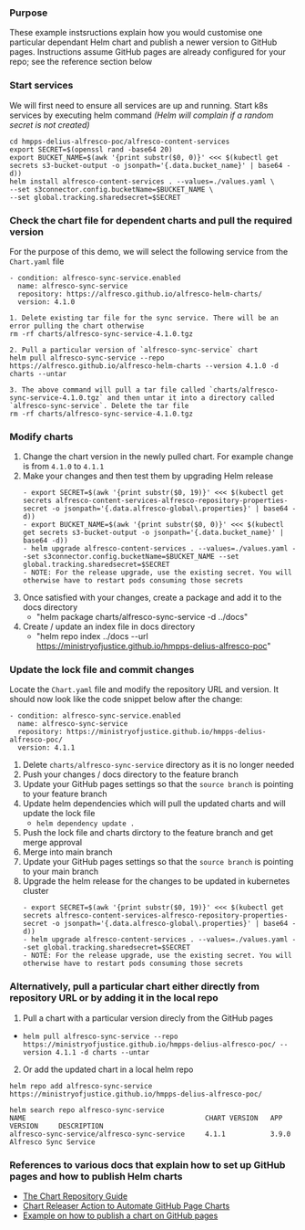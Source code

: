 ### Purpose

These example instsructions explain how you would customise one particular dependant Helm chart and publish a newer version to GitHub pages. Instructions assume GitHub pages are already configured for your repo; see the reference section below

### Start services
We will first need to ensure all services are up and running. 
Start k8s services by executing helm command _(Helm will complain if a random secret is not created)_
```
cd hmpps-delius-alfresco-poc/alfresco-content-services
export SECRET=$(openssl rand -base64 20) 
export BUCKET_NAME=$(awk '{print substr($0, 0)}' <<< $(kubectl get secrets s3-bucket-output -o jsonpath='{.data.bucket_name}' | base64 -d))
helm install alfresco-content-services . --values=./values.yaml \
--set s3connector.config.bucketName=$BUCKET_NAME \
--set global.tracking.sharedsecret=$SECRET
```

### Check the chart file for dependent charts and pull the required version
For the purpose of this demo, we will select the following service from the `Chart.yaml` file
```
- condition: alfresco-sync-service.enabled
  name: alfresco-sync-service
  repository: https://alfresco.github.io/alfresco-helm-charts/
  version: 4.1.0
```
```
1. Delete existing tar file for the sync service. There will be an error pulling the chart otherwise
rm -rf charts/alfresco-sync-service-4.1.0.tgz

2. Pull a particular version of `alfresco-sync-service` chart
helm pull alfresco-sync-service --repo  https://alfresco.github.io/alfresco-helm-charts --version 4.1.0 -d charts --untar

3. The above command will pull a tar file called `charts/alfresco-sync-service-4.1.0.tgz` and then untar it into a directory called `alfresco-sync-service`. Delete the tar file
rm -rf charts/alfresco-sync-service-4.1.0.tgz
```

### Modify charts

1. Change the chart version in the newly pulled chart. For example change is from `4.1.0` to `4.1.1`
2. Make your changes and then test them by upgrading Helm release 
   ```
   - export SECRET=$(awk '{print substr($0, 19)}' <<< $(kubectl get secrets alfresco-content-services-alfresco-repository-properties-secret -o jsonpath='{.data.alfresco-global\.properties}' | base64 -d))
   - export BUCKET_NAME=$(awk '{print substr($0, 0)}' <<< $(kubectl get secrets s3-bucket-output -o jsonpath='{.data.bucket_name}' | base64 -d))
   - helm upgrade alfresco-content-services . --values=./values.yaml --set s3connector.config.bucketName=$BUCKET_NAME --set global.tracking.sharedsecret=$SECRET
   - NOTE: For the release upgrade, use the existing secret. You will otherwise have to restart pods consuming those secrets
   ```
4. Once satisfied with your changes, create a package and add it to the docs directory
   - "helm package charts/alfresco-sync-service -d ../docs"
5. Create / update an index file in docs directory
   - "helm repo index ../docs --url https://ministryofjustice.github.io/hmpps-delius-alfresco-poc"


### Update the lock file and commit changes
Locate the `Chart.yaml` file and modify the repository URL and version. It should now look like the code snippet below after the change:
```
- condition: alfresco-sync-service.enabled
  name: alfresco-sync-service
  repository: https://ministryofjustice.github.io/hmpps-delius-alfresco-poc/
  version: 4.1.1
```

1. Delete `charts/alfresco-sync-service` directory as it is no longer needed
2. Push your changes / docs directory to the feature branch
3. Update your GitHub pages settings so that the `source branch` is pointing to your feature branch
4. Update helm dependencies which will pull the updated charts and will update the lock file
   - `helm dependency update .`
5. Push the lock file and charts dirctory to the feature branch and get merge approval
6. Merge into main branch
7. Update your GitHub pages settings so that the `source branch` is pointing to your main branch
8. Upgrade the helm release for the changes to be updated in kubernetes cluster
   ```
   - export SECRET=$(awk '{print substr($0, 19)}' <<< $(kubectl get secrets alfresco-content-services-alfresco-repository-properties-secret -o jsonpath='{.data.alfresco-global\.properties}' | base64 -d))
   - helm upgrade alfresco-content-services . --values=./values.yaml --set global.tracking.sharedsecret=$SECRET
   - NOTE: For the release upgrade, use the existing secret. You will otherwise have to restart pods consuming those secrets
   ```

### Alternatively, pull a particular chart either directly from repository URL or by adding it in the local repo

1. Pull a chart with a particular version direcly from the GitHub pages
- `helm pull alfresco-sync-service --repo  https://ministryofjustice.github.io/hmpps-delius-alfresco-poc/ --version 4.1.1 -d charts --untar`

2. Or add the updated chart in a local helm repo
```
helm repo add alfresco-sync-service https://ministryofjustice.github.io/hmpps-delius-alfresco-poc/

helm search repo alfresco-sync-service
NAME                                            CHART VERSION   APP VERSION     DESCRIPTION          
alfresco-sync-service/alfresco-sync-service     4.1.1           3.9.0           Alfresco Sync Service
```

### References to various docs that explain how to set up GitHub pages and how to publish Helm charts
- [The Chart Repository Guide](https://helm.sh/docs/topics/chart_repository/#github-pages-example)
- [Chart Releaser Action to Automate GitHub Page Charts ](https://helm.sh/docs/howto/chart_releaser_action/#github-actions-workflow)
- [Example on how to publish a chart on GitHub pages](https://github.com/technosophos/tscharts)
